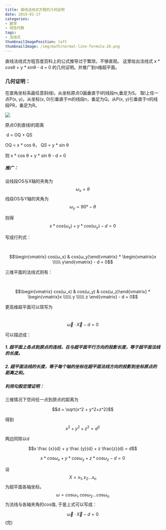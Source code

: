 ```yaml
---
title: 直线法线式方程的几何证明
date: 2019-01-17
categories:
- 数学
- 线性代数
tags:
- 法线式
thumbnailImagePosition: left
thumbnailImage: /img/math/normal-line-formula-2D.png
---
```


直线法线式方程百度百科上的公式推导过于繁琐，不够直观。
这里给出法线式 x * cosθ + y * sinθ - d = 0 的几何证明。并推广到n维超平面。
<!--more-->

###  几何证明：

 在直角坐标系画任意斜线l，从坐标原点O画垂直于l的线段m,垂足为S。 取l上任一点P(x, y)。从坐标(x, 0)引垂直于m的线段n，垂足为Q。从P(x, y)引垂直于n的线段PR，垂足为R。

![](/img/math/normal-line-formula-2D.png)

 原点O到直线l的距离

 ​	d = OQ + QS

 OQ = x * cos θ， QS = y * sin θ

 则  x * cos θ + y * sin θ - d = 0



##### 推广：

设线段OS与X轴的夹角为
	$$ω_x = θ$$ 
线段OS与Y轴的夹角为
	$$ω_y = 90°- θ$$

则得$$ x * cos(ω_x) + y * cos(ω_y)  - d = 0$$

写成行列式：

​	<div>$$\begin{vmatrix} cos(ω_x) & cos(ω_y)\end{vmatrix}  * \begin{vmatrix}x \\\\\\ y\end{vmatrix}  - d = 0$$ </div>

三维平面的法线式则有：

​	<div>$$\begin{vmatrix} cos(ω_x) & cos(ω_y) & cos(ω_z)\end{vmatrix}  * \begin{vmatrix}x \\\\\\ y \\\\\\ z \end{vmatrix}  - d = 0$$ </div>

更高维超平面可以简写为

​	$$\vec{ω} ·\vec{X} - d = 0$$

可以描述成：

##### 1. 超平面上各点到原点的连线，在与超平面平行方向的投影长度，等于超平面法线的长度。

##### 2. 超平面法线的长度，等于每个轴的坐标在超平面法线方向的投影到坐标原点的距离之和。



##### 利用勾股定理证明：

三维情况下空间任一点到原点的距离为

$$d = \sqrt{x^2 + y^2+z^2}$$

得到$$x^2 + y^2 + z^2 = d^2$$

两边同除以d

$$x \frac {x}{d} + y \frac {y}{d} + z \frac{z}{d} = d$$

$$x * cos ω_x+ y * cos ω_y + z * cos ω_z - d = 0$$

设$$X = { x_1, x_2…x_n}$$为超平面各轴坐标。 
$$ω = {cos ω_1, cos ω_2...cos ω_n}$$为法线与各轴夹角的cos值, 于是上式可以写成：

$$\vec{ω} · \vec{X} - d = 0$$
(完)




